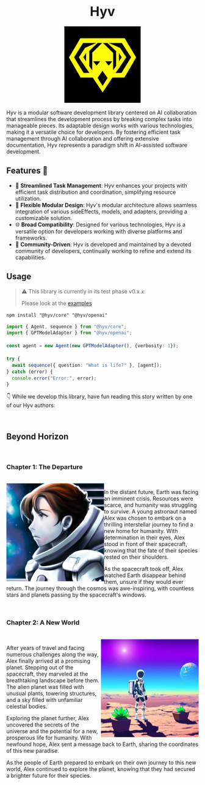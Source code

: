<h1 align="center"><big>Hyv</big></h1>

<p align="center"><img src="assets/logo.png" alt="logo" width="200"/></p>


Hyv is a modular software development library centered on AI collaboration that streamlines the development process by breaking complex tasks into manageable pieces. Its adaptable design works with various technologies, making it a versatile choice for developers. By fostering efficient task management through AI collaboration and offering extensive documentation, Hyv represents a paradigm shift in AI-assisted software development.

## Features 🌟

- 🚀 **Streamlined Task Management**: Hyv enhances your projects with efficient task distribution and coordination, simplifying resource utilization.
- 🧩 **Flexible Modular Design**: Hyv's modular architecture allows seamless integration of various sideEffects, models, and adapters, providing a customizable solution.
- 🌐 **Broad Compatibility**: Designed for various technologies, Hyv is a versatile option for developers working with diverse platforms and frameworks.
- 🌱 **Community-Driven**: Hyv is developed and maintained by a devoted community of developers, continually working to refine and extend its capabilities.

## Usage

> ⚠️ This library is currently in its test phase v0.x.x:
> 
> Please look at the [examples](examples)

```shell
npm install "@hyv/core" "@hyv/openai"
```

```typescript
import { Agent, sequence } from "@hyv/core";
import { GPTModelAdapter } from "@hyv/openai";

const agent = new Agent(new GPTModelAdapter(), {verbosity: 1});

try {
  await sequence({ question: "What is life?" }, [agent]);
} catch (error) {
  console.error("Error:", error);
}
```

👇 While we develop this library, have fun reading this story written by one of our Hyv authors:

<br clear="both"/>

## Beyond Horizon

<br clear="both"/>

### Chapter 1: The Departure

<br clear="both"/>
<img align="left" src="assets/story/young_astronaut.jpg" alt="Young astronaut preparing for their journey" width="256"/>

In the distant future, Earth was facing an imminent crisis. Resources were scarce, and humanity was struggling to survive. A young astronaut named Alex was chosen to embark on a thrilling interstellar journey to find a new home for humanity. With determination in their eyes, Alex stood in front of their spacecraft, knowing that the fate of their species rested on their shoulders.

As the spacecraft took off, Alex watched Earth disappear behind them, unsure if they would ever return. The journey through the cosmos was awe-inspiring, with countless stars and planets passing by the spacecraft's windows.

<br clear="both"/>

### Chapter 2: A New World

<br clear="both"/>
<img align="right" src="assets/story/alien_planet.jpg" alt="Astronaut standing on an alien planet" width="256"/>

After years of travel and facing numerous challenges along the way, Alex finally arrived at a promising planet. Stepping out of the spacecraft, they marveled at the breathtaking landscape before them. The alien planet was filled with unusual plants, towering structures, and a sky filled with unfamiliar celestial bodies.

Exploring the planet further, Alex uncovered the secrets of the universe and the potential for a new, prosperous life for humanity. With newfound hope, Alex sent a message back to Earth, sharing the coordinates of this new paradise.

As the people of Earth prepared to embark on their own journey to this new world, Alex continued to explore the planet, knowing that they had secured a brighter future for their species.
